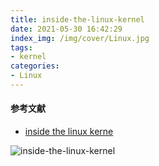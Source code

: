 ```yaml
---
title: inside-the-linux-kernel
date: 2021-05-30 16:42:29
index_img: /img/cover/Linux.jpg
tags:
- kernel
categories:
- Linux
---
```

#### 参考文献
* [inside the linux kerne](http://turnoff.us/geek/inside-the-linux-kernel/)

![inside-the-linux-kernel](http://www.chenjunlin.vip/img/linux/inside-the-linux-kernel.png)
